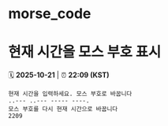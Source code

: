 # morse_code
# 현재 시간을 모스 부호 표시
<!-- MORSE_TIME_START -->
🗓️ **2025-10-21** | ⏰ **22:09 (KST)**

```
현재 시간을 입력하세요. 모스 부호로 바꿉니다
..--- ..--- ----- ----.
모스 부호를 다시 현재 시간으로 바꿉니다
2209
```
<!-- MORSE_TIME_END -->
